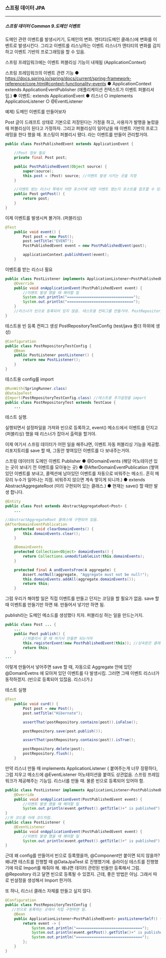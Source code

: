 <h3>스프링 데이터 JPA</h3>
<hr/>
<h5>스프링 데이터 Common 9.도메인 이벤트</h5>

도메인 관련 이벤트를 발생시키기, 도메인의 변화. 엔티티(도메인 클래스)에 변화를 이벤트로 발생시킨다. 그리고 이벤트를 리스닝하는 이벤트 리스너가 엔티티의 변화를 감지하고 이벤트 기반의 프로그래밍을 할 수 있음.

스프링 프레임워크에는 이벤트 퍼블리싱 기능이 내재됨 (ApplicationContext)

스프링 프레임워크의 이벤트 관련 기능
	● https://docs.spring.io/spring/docs/current/spring-framework-reference/core.html#context-functionality-events
	● ApplicationContext extends ApplicationEventPublisher (애플리케이션 컨텍스트가 이벤트 퍼블리셔임.)
	● 이벤트: extends ApplicationEvent
	● 리스너
		○ implements ApplicationListener
		○ @EventListener

예제) 도메인 이벤트를 만들어보자

Post 글이 드래프트 상태로 기본으로 저장된다는 가정을 하고, 사용자가 발행을 눌렀을 때 퍼블리싱이 된다고 가정하자. 그리고 퍼블리싱이 일어났을 때 이벤트 기반의 프로그래밍을 한다 했을 때. 포스팅이 퍼블리시 됐다. 라는 이벤트를 만들어 관리할거야.

```java
public class PostPublishedEvent extends ApplicationEvent {

    //Post 정보 필요
    private final Post post;

    public PostPublishedEvent(Object source) {
        super(source);
        this.post = (Post) source; //이벤트 발생 시키는 곳을 지정
    }

    //이벤트 받는 리스너 쪽에서 어떤 포스터에 대한 이벤트 였는지 포스트를 참조할 수 있도록 getter 생성
    public Post getPost() {
        return post;
    }
}
```

이제 이벤트를 발생시켜 볼거야. (퍼블리싱)

```java
@Test
    public void event() {
        Post post = new Post();
        post.setTitle("EVENT");
        PostPublishedEvent event = new PostPublishedEvent(post);

        applicationContext.publishEvent(event);
    }
```

이벤트를 받는 리스너 필요

```java
public class PostListener implements ApplicationListener<PostPublishedEvent> { //리스너가 받을 이벤트 타입을 알려 줘야 해.
    @Override
    public void onApplicationEvent(PostPublishedEvent event) {
        //이벤트 발생 했을 때 해야할 일
        System.out.println("=============================="); 				  			         System.out.println(event.getPost().getTitle()+" is published");
        System.out.println("==============================");
    }
    //리스너가 빈으로 등록되어 있지 않음. 테스트용 컨피그를 만들거야. PostRepositoryTestConfig
}
```

테스트용 빈 등록 컨피그 생성 PostRepositoryTestConfig (test/java 폴더 하위에 생성)

```java
@Configuration
public class PostRepositoryTestConfig {
    @Bean
    public PostListener postListener() {
        return new PostListener();
    }
}
```

테스트용 config를 import

```java
@RunWith(SpringRunner.class)
@DataJpaTest
@Import(PostRepositoryTestConfig.class) //테스트용 추가설정을 import
public class PostRepositoryTest extends TestCase {
    ...
```

테스트 실행. 

실행되면서 설정파일을 가져와 빈으로 등록하고, event() 메소드에서 이벤트를 던지고(퍼블리싱) 했을 때 리스너가 잡아서 출력을 할거야.

이제 여기서 스프링 데이터가 어떤 일을 해주냐면, 이벤트 자동 퍼블리싱 기능을 제공함. 리포지토리를 save 할 때, 그동안 쌓여있던 이벤트를 다 보내주는거야.

스프링 데이터의 도메인 이벤트 Publisher
● @DomainEvents (해당 어노테이션 있는 곳이 보내기 전 이벤트를 모아놓는 곳)
● @AfterDomainEventPublication (쌓여있던 이벤트를 보내고, 콜렉션에 남아있던 이벤트를 자동으로 비워주는 메소드. 흔히 메모리 누수가 일어나는 지점. 비워주지 않으면 계속 쌓이게 되니까.)
● extends AbstractAggregateRoot (미리 구현되어 있는 클래스.)
● 현재는 save() 할 때만 발생 합니다.

```java
@Entity
public class Post extends AbstractAggregateRoot<Post> {
    ...
```

```java
//AbstractAggregateRoot 클래스에 구현되어 있음.
@AfterDomainEventPublication
    protected void clearDomainEvents() {
        this.domainEvents.clear();
    }

    @DomainEvents
    protected Collection<Object> domainEvents() {
        return Collections.unmodifiableList(this.domainEvents);
    }

    protected final A andEventsFrom(A aggregate) {
        Assert.notNull(aggregate, "Aggregate must not be null!");
        this.domainEvents.addAll(aggregate.domainEvents());
        return this;
    }
```

그럼 우리가 해야할 일은 직접 이벤트를 만들고 던지는 코딩을 할 필요가 없음. save 할 때 이벤트를 만들기만 하면 돼. 만들어서 넣기만 하면 됨.

publish라는 도메인 메소드를 생성했다 치자. 퍼블리싱 하는 일을 만드는거지.

```java
public class Post ... {
    ...
    public Post publish() {
        //퍼블리시 할 때 여기서 만들면 되는거야
        this.registerEvent(new PostPublishedEvent(this)); //상속받은 클래스에서 제공되는 메소드. 안에 이벤트를 만들어서 넣어주면 됨. 끝임.
        return this;
    }
...
```

이렇게 만들어서 넣어주면 save 할 때, 자동으로 Aggregate 안에 있던 @DomainEvetns 에 모아져 있던 이벤트를 다 발생시킴. 그러면 그때 이벤트 리스너가 동작하겠지. (빈으로 등록되어 있잖음. 리스너가.)

테스트 실행

```java
@Test
    public void curd() {
        Post post = new Post();
        post.setTitle("Hibernate");

        assertThat(postRepository.contains(post)).isFalse();

        postRepository.save(post.publish());

        assertThat(postRepository.contains(post)).isTrue();

        postRepository.delete(post);
        postRepository.flush();
    }
```

만약 리스너 만들 때 implements ApplicationListener<PostPublishedEvent> {  붙여주는게 너무 장황하다, 그럼 지우고 메소드에 @EventListener 어노테이션을 붙여도 상관없음. 스프링 프레임워크가 제공해주는 기능임. 리스너를 만들 때. 물론 빈으로 등록되어 있어야 함.

```java
public class PostListener implements ApplicationListener<PostPublishedEvent> {
    @Override
    public void onApplicationEvent(PostPublishedEvent event) {
        //이벤트 발생 했을 때 해야할 일
 		System.out.println(event.getPost().getTitle()+" is published");
}
//위 코드를 아래 코드처럼.    
public class PostListener {
    @EventListener
    public void onApplicationEvent(PostPublishedEvent event) {
        //이벤트 발생 했을 때 해야할 일
	 	System.out.println(event.getPost().getTitle()+" is published");
}   
```

근데 왜 config를 만들어서 빈으로 등록했을까, @Component만 붙이면 되지 않을까? 왜냐면 테스트를 진행할 때 @DataJpaTest 로 진행했기에. 슬라이싱 테스트를 진행했기에 따로 Import를 해줘야 해. 왜냐면 데이터 관련된 빈들만 등록해서 그럼. @Repository 라고 달면 빈으로 등록될 수 있겠지. 근데, 좋은 방법은 아님. 그래서 따로 빈설정을 생성해서 Import 한거야.

또 하나, 리스너 클래스 자체를 만들고 싶지 않다.

```java
@Configuration
public class PostRepositoryTestConfig {
   //빈으로 등록하는 곳에서 직접 구현하면 됨.
    @Bean
    public ApplicationListener<PostPublishedEvent> postListenerSelf() {
        return event -> {
            System.out.println("==============================");
            System.out.println(event.getPost().getTitle()+" is published");
            System.out.println("==============================");
        };
    }
}
```

